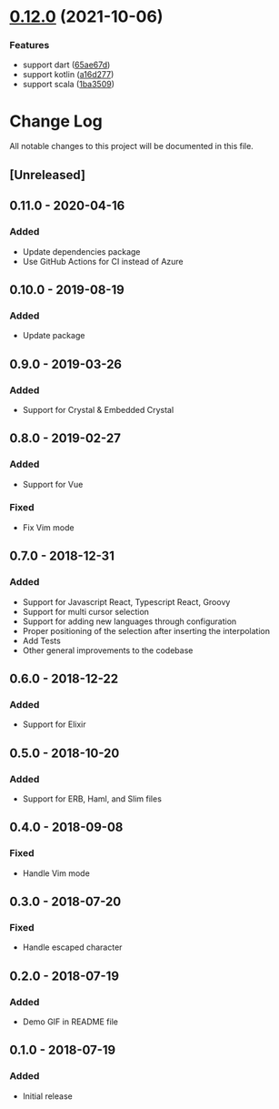 # [0.12.0](https://github.com/aliariff/vscode-auto-add-brackets/compare/v0.11.0...v0.12.0) (2021-10-06)


### Features

* support dart ([65ae67d](https://github.com/aliariff/vscode-auto-add-brackets/commit/65ae67d8ed27e1facd859877ee2ebb2ee3de5c93))
* support kotlin ([a16d277](https://github.com/aliariff/vscode-auto-add-brackets/commit/a16d277fdf5507f38143f8db78a2c9266c4cfd8e))
* support scala ([1ba3509](https://github.com/aliariff/vscode-auto-add-brackets/commit/1ba3509016cd530082729e0811d15cfa2f91920f))

# Change Log
All notable changes to this project will be documented in this file.

## [Unreleased]

## 0.11.0 - 2020-04-16
### Added
- Update dependencies package
- Use GitHub Actions for CI instead of Azure

## 0.10.0 - 2019-08-19
### Added
- Update package

## 0.9.0 - 2019-03-26
### Added
- Support for Crystal & Embedded Crystal

## 0.8.0 - 2019-02-27
### Added
- Support for Vue
### Fixed
- Fix Vim mode

## 0.7.0 - 2018-12-31
### Added
- Support for Javascript React, Typescript React, Groovy
- Support for multi cursor selection
- Support for adding new languages through configuration
- Proper positioning of the selection after inserting the interpolation
- Add Tests
- Other general improvements to the codebase

## 0.6.0 - 2018-12-22
### Added
- Support for Elixir

## 0.5.0 - 2018-10-20
### Added
- Support for ERB, Haml, and Slim files

## 0.4.0 - 2018-09-08
### Fixed
- Handle Vim mode

## 0.3.0 - 2018-07-20
### Fixed
- Handle escaped character

## 0.2.0 - 2018-07-19
### Added
- Demo GIF in README file

## 0.1.0 - 2018-07-19
### Added
- Initial release
